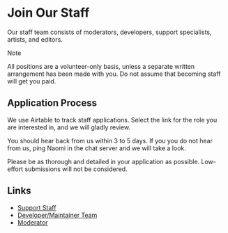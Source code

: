 # Join Our Staff

Our staff team consists of moderators, developers, support specialists, artists, and editors.

> [!NOTE]
> All positions are a volunteer-only basis, unless a separate written arrangement has been made with you. Do not assume that becoming staff will get you paid.

## Application Process

We use Airtable to track staff applications. Select the link for the role you are interested in, and we will gladly review.

You should hear back from us within 3 to 5 days. If you you do not hear from us, ping Naomi in the chat server and we will take a look.

Please be as thorough and detailed in your application as possible. Low-effort submissions will not be considered.

## Links

- [Support Staff](https://airtable.com/shrllY4R2mVp6hjUU)
- [Developer/Maintainer Team](https://airtable.com/shrYl1abYcFuPUV0E)
- [Moderator](https://airtable.com/shrNiJi8YtxkqS6in)
